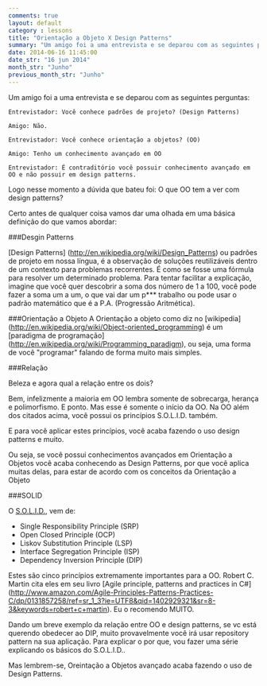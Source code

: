 ```yaml
---
comments: true
layout: default
category : lessons
title: "Orientação a Objeto X Design Patterns"
summary: "Um amigo foi a uma entrevista e se deparou com as seguintes perguntas..."
date: 2014-06-16 11:45:00
date_str: "16 jun 2014"
month_str: "Junho"
previous_month_str: "Junho"
---
```


Um amigo foi a uma entrevista e se deparou com as seguintes perguntas:

	Entrevistador: Você conhece padrões de projeto? (Design Patterns)

	Amigo: Não.

	Entrevistador: Você conhece orientação a objetos? (OO)

	Amigo: Tenho um conhecimento avançado em OO

	Entrevistador: É contraditório você possuir conhecimento avançado em OO e não possuir em design patterns.

Logo nesse momento a dúvida que bateu foi: O que OO tem a ver com design patterns?

Certo antes de qualquer coisa vamos dar uma olhada em uma básica definição do que vamos abordar:

###Desgin Patterns

[Design Patterns] (http://en.wikipedia.org/wiki/Design_Patterns) ou padrões de projeto em nossa língua, é a observação de soluções reutilizáveis dentro de um contexto para problemas recorrentes. É como se fosse uma fórmula para resolver um determinado problema.
Para tentar facilitar a explicação, imagine que você quer descobrir a soma dos número de 1 a 100, você pode fazer a soma um a um, o que vai dar um p*** trabalho ou pode usar o padrão matemático que é a P.A. (Progressão Aritmética).

###Orientação a Objeto
A Orientação a objeto como diz no [wikipedia] (http://en.wikipedia.org/wiki/Object-oriented_programming) é um [paradigma de programação] (http://en.wikipedia.org/wiki/Programming_paradigm), ou seja, uma forma de você "programar" falando de forma muito mais simples.

###Relação

Beleza e agora qual a relação entre os dois? 

Bem, infelizmente a maioria em OO lembra somente de sobrecarga, herança e polimorfismo. E ponto. Mas esse é somente o início da OO. Na OO além dos citados acima, você possui os princípios S.O.L.I.D. também.

E para você aplicar estes princípios, você acaba fazendo o uso design patterns e muito.

Ou seja, se você possui conhecimentos avançados em Orientação a Objetos você acaba conhecendo as Design Patterns, por que você aplica muitas delas, para estar de acordo com os conceitos da Orientação a Objeto

###SOLID

O [S.O.L.I.D.][1], vem de:

- Single Responsibility Principle (SRP)
- Open Closed Principle (OCP)
- Liskov Substitution Principle (LSP)
- Interface Segregation Principle (ISP)
- Dependency Inversion Principle (DIP)

Estes são cinco princípios extremamente importantes para a OO. Robert C. Martin cita eles em seu livro [Agile principle, patterns and practices in C#] (http://www.amazon.com/Agile-Principles-Patterns-Practices-C/dp/0131857258/ref=sr_1_3?ie=UTF8&qid=1402929321&sr=8-3&keywords=robert+c+martin). Eu o recomendo MUITO.

Dando um breve exemplo da relação entre OO e design patterns, se vc está querendo obedecer ao DIP, muito provavelmente você irá usar repository pattern na sua aplicação. Para explicar o por que, vou fazer uma série explicando os básicos do S.O.L.I.D..

Mas lembrem-se, Oreintação a Objetos avançado acaba fazendo o uso de Design Patterns.


[1]: http://en.wikipedia.org/wiki/Solid_(object-oriented_design)


